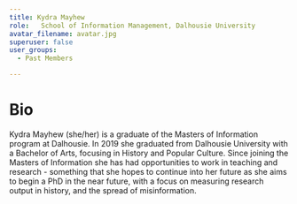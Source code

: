 ```yaml
---
title: Kydra Mayhew
role:   School of Information Management, Dalhousie University
avatar_filename: avatar.jpg
superuser: false
user_groups: 
  - Past Members

---
```


# Bio
Kydra Mayhew (she/her) is a graduate of the Masters of Information program at Dalhousie. In 2019 she graduated from Dalhousie University with a Bachelor of Arts, focusing in History and Popular Culture. Since joining the Masters of Information she has had opportunities to work in teaching and research - something that she hopes to continue into her future as she aims to begin a PhD in the near future, with a focus on measuring research output in history, and the spread of misinformation.

